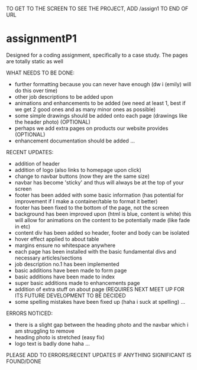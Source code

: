 TO GET TO THE SCREEN TO SEE THE PROJECT, ADD /assign1 TO END OF URL

# assignmentP1
Designed for a coding assignment, specifically to a case study.
The pages are totally static as well

WHAT NEEDS TO BE DONE:
- further formatting because you can never have enough (dw i (emily) will do this over time)
- other job descriptions to be added upon
- animations and enhancements to be added (we need at least 1, best if we get 2 good ones and as many minor ones as possible)
- some simple drawings should be added onto each page (drawings like the header photo) (OPTIONAL)
- perhaps we add extra pages on products our website provides (OPTIONAL)
- enhancement documentation should be added
...

RECENT UPDATES:
- addition of header
- addition of logo (also links to homepage upon click)
- change to navbar buttons (now they are the same size)
- navbar has become 'sticky' and thus will always be at the top of your screen
- footer has been added with some basic information (has potential for improvement if I make a container/table to format it better)
- footer has been fixed to the bottom of the page, not the screen
- background has been improved upon (html is blue, content is white) this will allow for animations on the content to be potentially made (like fade in etc)
- content div has been added so header, footer and body can be isolated
- hover effect applied to about table
- margins ensure no whitespace anywhere
- each page has been installed with the basic fundamental divs and necessary articles/sections
- job description no.1 has been implemented
- basic additions have been made to form page
- basic additions have been made to index
- super basic additions made to enhancements page
- addition of extra stuff on about page (REQUIRES NEXT MEET UP FOR ITS FUTURE DEVELOPMENT TO BE DECIDED
- some spelling mistakes have been fixed up (haha i suck at spelling)
...

ERRORS NOTICED:
- there is a slight gap between the heading photo and the navbar which i am struggling to remove
- heading photo is stretched (easy fix)
- logo text is badly done haha
...



PLEASE ADD TO ERRORS/RECENT UPDATES IF ANYTHING SIGNIFICANT IS FOUND/DONE
